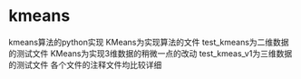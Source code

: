 # kmeans
kmeans算法的python实现
KMeans为实现算法的文件
test_kmeans为二维数据的测试文件
KMeans为实现3维数据的稍微一点的改动
test_kmeas_v1为三维数据的测试文件
各个文件的注释文件均比较详细